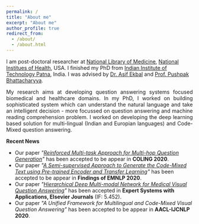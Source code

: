 ```yaml
---
permalink: /
title: "About me"
excerpt: "About me"
author_profile: true
redirect_from: 
  - /about/
  - /about.html
---
```


I am post-doctoral researcher at [National Library of Medicine](https://www.nlm.nih.gov/), [National Institues of Health](https://www.nih.gov/), USA. I finished my PhD from [Indian Institute of Technology Patna](http://iitp.ac.in/), India. I was advised by [Dr. Asif Ekbal](https://www.iitp.ac.in/~asif/) and [Prof. Pushpak Bhattacharyya](https://www.cse.iitb.ac.in/~pb/).


<p align="justify">
My research aims at developing question answering systems focused biomedical and healthcare domains. In my PhD, I worked on building
sophisticated system which can understand the natural language and take an intelligent decision - more focussed on question answering and machine reading comprehension problem. I worked on developing the deep learning based solution for multi-lingual (Indian and Europian languages) and Code-Mixed question answering. 
</p>


**Recent News**

* Our paper *"[Reinforced Multi-task Approach for Multi-hop Question Generation](https://arxiv.org/pdf/2004.02143.pdf)"* has been accepted to be appear in **COLING 2020**.
* Our paper *"[A Semi-supervised Approach to Generate the Code-Mixed Text using Pre-trained Encoder and Transfer Learning](https://github.com/deepaknlp/deepaknlp.github.io/raw/master/files/EMNLP_Code_Mixed_Camera_Ready.pdf)"* has been accepted to be appear in **Findings of EMNLP 2020**.
* Our paper *"[Hierarchical Deep Multi-modal Network for Medical Visual Question Answering](https://www.sciencedirect.com/science/article/abs/pii/S0957417420307697)"* has been accepted in **Expert Systems with Applications, Elsevier Journals** (IF: 5.452).
* Our paper *"A Unified Framework for Multilingual and Code-Mixed Visual Question Answering"* has been accepted to be appear in **AACL-IJCNLP 2020**.
